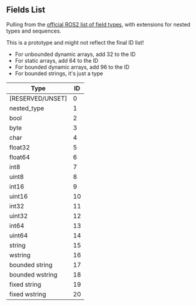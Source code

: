 ## Fields List

Pulling from the [official ROS2 list of field types](https://docs.ros.org/en/rolling/Concepts/About-ROS-Interfaces.html#field-types), with extensions for nested types and sequences.

This is a prototype and might not reflect the final ID list!

- For unbounded dynamic arrays, add 32 to the ID
- For static arrays, add 64 to the ID
- For bounded dynamic arrays, add 96 to the ID
- For bounded strings, it's just a type

| Type             | ID   |
| ---------------- | ---- |
| [RESERVED/UNSET] | 0    |
| nested_type      | 1    |
| bool             | 2    |
| byte             | 3    |
| char             | 4    |
| float32          | 5    |
| float64          | 6    |
| int8             | 7    |
| uint8            | 8    |
| int16            | 9    |
| uint16           | 10   |
| int32            | 11   |
| uint32           | 12   |
| int64            | 13   |
| uint64           | 14   |
| string           | 15   |
| wstring          | 16   |
| bounded string   | 17   |
| bounded wstring  | 18   |
| fixed string     | 19   |
| fixed wstring    | 20   |

